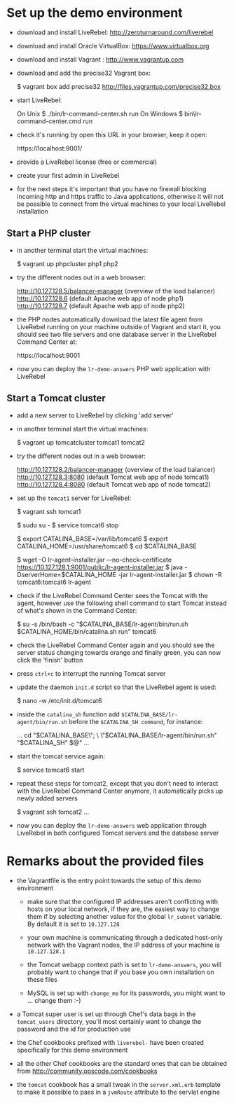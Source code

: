 Set up the demo environment
===========================

* download and install LiveRebel: http://zeroturnaround.com/liverebel
* download and install Oracle VirtualBox: https://www.virtualbox.org
* download and install Vagrant : http://www.vagrantup.com

* download and add the precise32 Vagrant box:

    $ vagrant box add precise32 http://files.vagrantup.com/precise32.box

* start LiveRebel:

    On Unix    $ ./bin/lr-command-center.sh run
    On Windows $ bin\lr-command-center.cmd run

* check it's running by open this URL in your browser, keep it open:

    https://localhost:9001/

* provide a LiveRebel license (free or commercial)

* create your first admin in LiveRebel

* for the next steps it's important that you have no firewall blocking incoming
  http and https traffic to Java applications, otherwise it will not be
  possible to connect from the virtual machines to your local LiveRebel 
  installation

Start a PHP cluster
-------------------

* in another terminal start the virtual machines:

    $ vagrant up phpcluster php1 php2

* try the different nodes out in a web browser:

    http://10.127.128.5/balancer-manager (overview of the load balancer)
    http://10.127.128.6 (default Apache web app of node php1)
    http://10.127.128.7 (default Apache web app of node php2)

* the PHP nodes automatically download the latest file agent from LiveRebel
  running on your machine outside of Vagrant and start it, you should see two
  file servers and one database server in the LiveRebel Command Center at:

    https://localhost:9001

* now you can deploy the `lr-demo-answers` PHP web application with LiveRebel

Start a Tomcat cluster
----------------------

* add a new server to LiveRebel by clicking 'add server'

* in another terminal start the virtual machines:

    $ vagrant up tomcatcluster tomcat1 tomcat2

* try the different nodes out in a web browser:

    http://10.127.128.2/balancer-manager (overview of the load balancer)
    http://10.127.128.3:8080 (default Tomcat web app of node tomcat1)
    http://10.127.128.4:8080 (default Tomcat web app of node tomcat2)

* set up the `tomcat1` server for LiveRebel:

    $ vagrant ssh tomcat1

    $ sudo su -
    $ service tomcat6 stop

    $ export CATALINA_BASE=/var/lib/tomcat6
    $ export CATALINA_HOME=/usr/share/tomcat6
    $ cd $CATALINA_BASE

    $ wget -O lr-agent-installer.jar --no-check-certificate https://10.127.128.1:9001/public/lr-agent-installer.jar
    $ java -DserverHome=$CATALINA_HOME -jar lr-agent-installer.jar
    $ chown -R tomcat6:tomcat6 lr-agent

* check if the LiveRebel Command Center sees the Tomcat with the agent, however
  use the following shell command to start Tomcat instead of what's shown in
  the Command Center:

    $ su -s /bin/bash -c "$CATALINA_BASE/lr-agent/bin/run.sh $CATALINA_HOME/bin/catalina.sh run" tomcat6

* check the LiveRebel Command Center again and you should see the server status
  changing towards orange and finally green, you can now click the 'finish'
  button

* press `ctrl+c` to interrupt the running Tomcat server

* update the daemon `init.d` script so that the LiveRebel agent is used:

    $ nano -w /etc/init.d/tomcat6

* inside the `catalina_sh` function add `$CATALINA_BASE/lr-agent/bin/run.sh`
  before the `$CATALINA_SH command`, for instance:

    ...
    cd \"$CATALINA_BASE\"; \
    \"$CATALINA_BASE/lr-agent/bin/run.sh\" \
    \"$CATALINA_SH\" $@"
    ...

* start the tomcat service again:

    $ service tomcat6 start

* repeat these steps for tomcat2, except that you don't need to interact with
  the LiveRebel Command Center anymore, it automatically picks up newly added
  servers

    $ vagrant ssh tomcat2
    ...

* now you can deploy the `lr-demo-answers` web application through LiveRebel in both
  configured Tomcat servers and the database server

Remarks about the provided files
================================

* the Vagrantfile is the entry point towards the setup of this demo environment

  - make sure that the configured IP addresses aren't conflicting with hosts on
    your local network, if they are, the easiest way to change them if by
    selecting another value for the global `lr_subnet` variable. By default it
    is set to `10.127.128`

  - your own machine is communicating through a dedicated host-only network with
    the Vagrant nodes, the IP address of your machine is `10.127.128.1`

  - the Tomcat webapp context path is set to `lr-demo-answers`, you will
    probably want to change that if you base you own installation on these files

  - MySQL is set up with `change_me` for its passwords, you might want
    to ... change them :-)

* a Tomcat super user is set up through Chef's data bags in the `tomcat_users`
  directory, you'll most certainly want to change the password and the id for
  production use

* the Chef cookbooks prefixed with `liverebel-` have been created specifically
  for this demo environment

* all the other Chef cookbooks are the standard ones that can be obtained from
  http://community.opscode.com/cookbooks

* the `tomcat` cookbook has a small tweak in the `server.xml.erb` template to
  make it possible to pass in a `jvmRoute` attribute to the servlet engine
